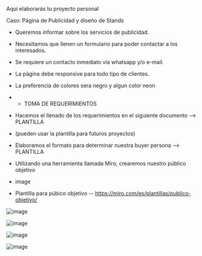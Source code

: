 Aqui elaborarás tu proyecto personal

Caso: Página de Publicidad y diseño de Stands

* Queremos informar sobre los servicios de publicidad. 
* Necesitamos que llenen un formulario para poder contactar a los interesados.
* Se requiere un contacto inmediato vía whatsapp y/o e-mail.
* La página debe responsive para todo tipo de clientes. 
* La preferencia de colores sera negro y algun color neon
* * TOMA DE REQUERIMIENTOS
* Hacemos el llenado de los requerimientos en el siguiente documento --> PLANTILLA

* (pueden usar la plantilla para futuros proyectos)

* Elaboramos el formato para determinar nuestra buyer persona --> PLANTILLA

* Utilizando una herramienta llamada Miro, crearemos nuestro público objetivo

* image

* Plantilla para púbico objetivo -- https://miro.com/es/plantillas/publico-objetivo/

![image](https://user-images.githubusercontent.com/101212784/162100698-ca65af72-f75b-454c-8a48-11ff0d4e996b.png)

![image](https://user-images.githubusercontent.com/101212784/162454218-8ae9bfb0-f384-4fab-be83-e89937d804bc.png)

![image](https://user-images.githubusercontent.com/101212784/162454364-19543c2d-9c28-464d-b07b-796efb65fd96.png)

![image](https://user-images.githubusercontent.com/101212784/162477215-f537d798-ed1b-40d9-b8ba-4758a7e57487.png)


